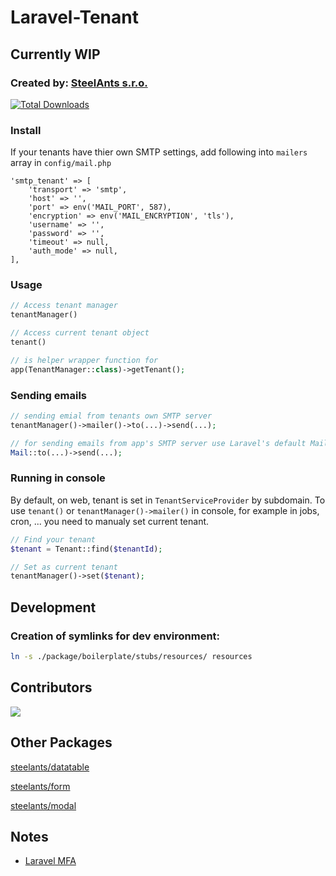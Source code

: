 # Laravel-Tenant

## Currently WIP

### Created by: [SteelAnts s.r.o.](https://www.steelants.cz/)

[![Total Downloads](https://img.shields.io/packagist/dt/steelants/form.svg?style=flat-square)](https://packagist.org/packages/steelants/laravel-tenant)


### Install

<!-- 
already in composer.json in pakcage
Add `'url_base' => env('APP_URL', 'http://localhost'),` into `config/app.php`

To use globaly tenant manager as `tenant()` add `app/helpers.php` into `autoload.files` config in `composer.json`
```json
{
    ...
    "autoload": {
        ...
        "files": [
            "app/helpers.php"
        ]
    },
    ...
}
``` -->

If your tenants have thier own SMTP settings, add following into `mailers` array in `config/mail.php`
```
'smtp_tenant' => [
    'transport' => 'smtp',
    'host' => '',
    'port' => env('MAIL_PORT', 587),
    'encryption' => env('MAIL_ENCRYPTION', 'tls'),
    'username' => '',
    'password' => '',
    'timeout' => null,
    'auth_mode' => null,
],
```

### Usage
```php
// Access tenant manager
tenantManager()

// Access current tenant object
tenant()

// is helper wrapper function for
app(TenantManager::class)->getTenant();
```

### Sending emails
```php
// sending emial from tenants own SMTP server
tenantManager()->mailer()->to(...)->send(...);

// for sending emails from app's SMTP server use Laravel's default Mail class
Mail::to(...)->send(...);
```

### Running in console
By default, on web, tenant is set in `TenantServiceProvider` by subdomain. To use `tenant()` or `tenantManager()->mailer()` in console,
for example in jobs, cron, ... you need to manualy set current tenant.
```php
// Find your tenant
$tenant = Tenant::find($tenantId);

// Set as current tenant
tenantManager()->set($tenant);
```

## Development

### Creation of symlinks for dev environment:

```bash
ln -s ./package/boilerplate/stubs/resources/ resources
```

## Contributors
<a href="https://github.com/steelants/Laravel-Boilerplate/graphs/contributors">
  <img src="https://contrib.rocks/image?repo=steelants/Laravel-Boilerplate" />
</a>

## Other Packages
[steelants/datatable](https://github.com/steelants/Livewire-DataTable)

[steelants/form](https://github.com/steelants/Laravel-Form)

[steelants/modal](https://github.com/steelants/Livewire-Modal)


## Notes
* [Laravel MFA](https://dev.to/roxie/how-to-add-google-s-two-factor-authentication-to-a-laravel-8-application-4jjp)

